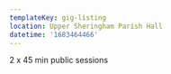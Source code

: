 ```yaml
---
templateKey: gig-listing
location: Upper Sheringham Parish Hall
datetime: '1683464466'
---
```

2﻿ x 45 min public sessions